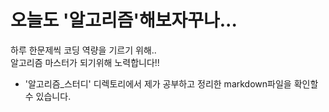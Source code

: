 # 오늘도 '알고리즘'해보자꾸나...
하루 한문제씩 코딩 역량을 기르기 위해..  
알고리즘 마스터가 되기위해 노력합니다!!
- '알고리즘_스터디' 디렉토리에서 제가 공부하고 정리한 markdown파일을 확인할 수 있습니다.